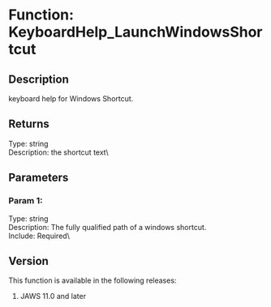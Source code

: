 # Function: KeyboardHelp_LaunchWindowsShortcut

## Description

keyboard help for Windows Shortcut.

## Returns

Type: string\
Description: the shortcut text\

## Parameters

### Param 1:

Type: string\
Description: The fully qualified path of a windows shortcut.\
Include: Required\

## Version

This function is available in the following releases:

1.  JAWS 11.0 and later
